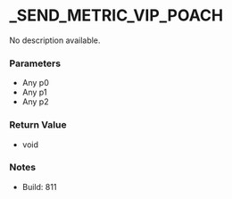 # _SEND_METRIC_VIP_POACH

No description available.

### Parameters
* Any p0
* Any p1
* Any p2

### Return Value
* void

### Notes
* Build: 811

